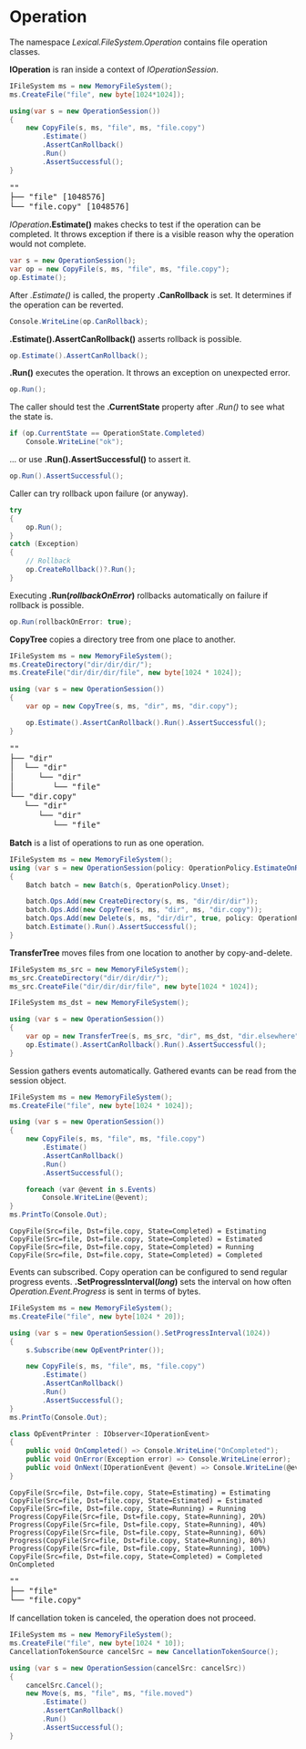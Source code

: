 # Operation

The namespace *Lexical.FileSystem.Operation* contains file operation classes.

**IOperation** is ran inside a context of *IOperationSession*. 

```csharp
IFileSystem ms = new MemoryFileSystem();
ms.CreateFile("file", new byte[1024*1024]);

using(var s = new OperationSession())
{
    new CopyFile(s, ms, "file", ms, "file.copy")
        .Estimate()
        .AssertCanRollback()
        .Run()
        .AssertSuccessful();
}
```

<pre style="line-height:1.2;">
""
├── "file" [1048576]
└── "file.copy" [1048576]
</pre>

<i>IOperation</i>**.Estimate()** makes checks to test if the operation can be completed. 
It throws exception if there is a visible reason why the operation would not complete.

```csharp
var s = new OperationSession();
var op = new CopyFile(s, ms, "file", ms, "file.copy");
op.Estimate();
```

After <i>.Estimate()</i> is called, the property **.CanRollback** is set. It determines if the operation can be reverted.

```csharp
Console.WriteLine(op.CanRollback);
```

**.Estimate().AssertCanRollback()** asserts rollback is possible.

```csharp
op.Estimate().AssertCanRollback();
```

**.Run()** executes the operation. It throws an exception on unexpected error.

```csharp
op.Run();
```

The caller should test the **.CurrentState** property after *.Run()* to see what the state is.

```csharp
if (op.CurrentState == OperationState.Completed) 
    Console.WriteLine("ok");
```

... or use **.Run().AssertSuccessful()** to assert it.

```csharp
op.Run().AssertSuccessful();
```

Caller can try rollback upon failure (or anyway).

```csharp
try
{
    op.Run();
}
catch (Exception)
{
    // Rollback
    op.CreateRollback()?.Run();
}
```

Executing **.Run(<i>rollbackOnError</i>)** rollbacks automatically on failure if rollback is possible.

```csharp
op.Run(rollbackOnError: true);
```

**CopyTree** copies a directory tree from one place to another.

```csharp
IFileSystem ms = new MemoryFileSystem();
ms.CreateDirectory("dir/dir/dir/");
ms.CreateFile("dir/dir/dir/file", new byte[1024 * 1024]);

using (var s = new OperationSession())
{
    var op = new CopyTree(s, ms, "dir", ms, "dir.copy");

    op.Estimate().AssertCanRollback().Run().AssertSuccessful();
}
```

<pre style="line-height:1.2;">
""
├── "dir"
│  └── "dir"
│     └── "dir"
│        └── "file"
└── "dir.copy"
   └── "dir"
      └── "dir"
         └── "file"
</pre>

**Batch** is a list of operations to run as one operation.

```csharp
IFileSystem ms = new MemoryFileSystem();                
using (var s = new OperationSession(policy: OperationPolicy.EstimateOnRun/*important*/))
{
    Batch batch = new Batch(s, OperationPolicy.Unset);

    batch.Ops.Add(new CreateDirectory(s, ms, "dir/dir/dir"));
    batch.Ops.Add(new CopyTree(s, ms, "dir", ms, "dir.copy"));
    batch.Ops.Add(new Delete(s, ms, "dir/dir", true, policy: OperationPolicy.EstimateOnRun));
    batch.Estimate().Run().AssertSuccessful();
}
```

**TransferTree** moves files from one location to another by copy-and-delete.

```csharp
IFileSystem ms_src = new MemoryFileSystem();
ms_src.CreateDirectory("dir/dir/dir/");
ms_src.CreateFile("dir/dir/dir/file", new byte[1024 * 1024]);

IFileSystem ms_dst = new MemoryFileSystem();

using (var s = new OperationSession())
{
    var op = new TransferTree(s, ms_src, "dir", ms_dst, "dir.elsewhere");
    op.Estimate().AssertCanRollback().Run().AssertSuccessful();
}
```

Session gathers events automatically. Gathered evants can be read from the session object.

```csharp
IFileSystem ms = new MemoryFileSystem();
ms.CreateFile("file", new byte[1024 * 1024]);

using (var s = new OperationSession())
{
    new CopyFile(s, ms, "file", ms, "file.copy")
        .Estimate()
        .AssertCanRollback()
        .Run()
        .AssertSuccessful();

    foreach (var @event in s.Events)
        Console.WriteLine(@event);
}
ms.PrintTo(Console.Out);
```

```none
CopyFile(Src=file, Dst=file.copy, State=Completed) = Estimating
CopyFile(Src=file, Dst=file.copy, State=Completed) = Estimated
CopyFile(Src=file, Dst=file.copy, State=Completed) = Running
CopyFile(Src=file, Dst=file.copy, State=Completed) = Completed
```

Events can subscribed. Copy operation can be configured to send regular progress events. **.SetProgressInterval(<i>long</i>)** sets the interval on how often *Operation.Event.Progress* is sent in terms of bytes.

```csharp
IFileSystem ms = new MemoryFileSystem();
ms.CreateFile("file", new byte[1024 * 20]);

using (var s = new OperationSession().SetProgressInterval(1024))
{
    s.Subscribe(new OpEventPrinter());

    new CopyFile(s, ms, "file", ms, "file.copy")
        .Estimate()
        .AssertCanRollback()
        .Run()
        .AssertSuccessful();
}
ms.PrintTo(Console.Out);
```


```csharp
class OpEventPrinter : IObserver<IOperationEvent>
{
    public void OnCompleted() => Console.WriteLine("OnCompleted");
    public void OnError(Exception error) => Console.WriteLine(error);
    public void OnNext(IOperationEvent @event) => Console.WriteLine(@event);
}
```

```none
CopyFile(Src=file, Dst=file.copy, State=Estimating) = Estimating
CopyFile(Src=file, Dst=file.copy, State=Estimated) = Estimated
CopyFile(Src=file, Dst=file.copy, State=Running) = Running
Progress(CopyFile(Src=file, Dst=file.copy, State=Running), 20%)
Progress(CopyFile(Src=file, Dst=file.copy, State=Running), 40%)
Progress(CopyFile(Src=file, Dst=file.copy, State=Running), 60%)
Progress(CopyFile(Src=file, Dst=file.copy, State=Running), 80%)
Progress(CopyFile(Src=file, Dst=file.copy, State=Running), 100%)
CopyFile(Src=file, Dst=file.copy, State=Completed) = Completed
OnCompleted
```

<pre style="line-height:1.2;">
""
├── "file"
└── "file.copy"
</pre>

If cancellation token is canceled, the operation does not proceed.

```csharp
IFileSystem ms = new MemoryFileSystem();
ms.CreateFile("file", new byte[1024 * 10]);
CancellationTokenSource cancelSrc = new CancellationTokenSource();

using (var s = new OperationSession(cancelSrc: cancelSrc))
{
    cancelSrc.Cancel();
    new Move(s, ms, "file", ms, "file.moved")
        .Estimate()
        .AssertCanRollback()
        .Run()
        .AssertSuccessful();
}
```
